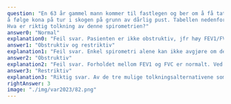 ```yaml
---
question: "En 63 år gammel mann kommer til fastlegen og ber om å få tatt en spirometri. Han har problemer med
å følge kona på tur i skogen på grunn av dårlig pust. Tabellen nedenfor viser resultatet av spirometrien. 
Hva er riktig tolkning av denne spirometrien?"
answer0: "Normal"
explanation0: "Feil svar. Pasienten er ikke obstruktiv, jfr høy FEV1/FVC ratio, men har en for lav FVC til å kunne sies å ha en normal spirometri. Tolkningen normal krever både normal FEV1/FVC ratio og normal FVC. I praksis regnes en normal FVC å ligge over 80% av forventet."
answer1: "Obstruktiv og restriktiv"
explanation1: "Feil svar. Enkel spirometri alene kan ikke avgjøre om det foreligger både obstruksjon og restriksjon samtidig."
answer2: "Obstruktiv"
explanation2: "Feil svar. Forholdet mellom FEV1 og FVC er normalt. Ved obstruksjon er dette forholdet lavt, under 0,70."
answer3: "Restriktiv"
explanation3: "Riktig svar. Av de tre mulige tolkningsalternativene som er mulig ved enkel spirometri sitter man igjen med denne. Pasienten er ikke obstruktiv jfr FEV1/FVC >0,70 og har en for lav FVC til å være innenfor normalområdet (>80% av forventet). Restriktiv betyr egentlig nedsatt TLC, men denne måles ikke ved enkel spirometri. I stedet brukes FVC som en surrogat markør for TLC, jfr TLC= FVC + RV."
rightAnswer: 3
image: "./img/var2023/82.png"
---
```



